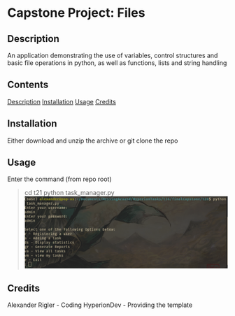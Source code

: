 # Capstone Project: Files

<a name ="description">

## Description

An application demonstrating the use of variables, control structures and basic file operations in python, as well as functions, lists and string handling

<a name ="contents">

## Contents

[Description](#description)
[Installation](#installation)
[Usage](#usage)
[Credits](#credits)

<a name ="installation">

## Installation

Either download and unzip the archive or git clone the repo

<a name ="usage">

## Usage

Enter the command (from repo root)
> cd t21
> python task_manager.py
![alt text](images/screenshot.png "task_manager")

<a name ="credits"> 

## Credits

Alexander Rigler - Coding
HyperionDev - Providing the template
